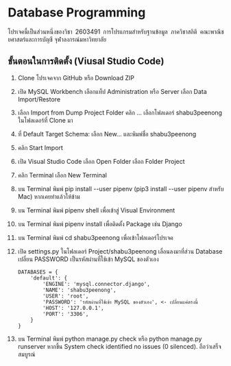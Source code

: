 # Database Programming

<p align="justify">โปรเจคนี้เป็นส่วนหนึ่งของวิชา 2603491 การโปรแกรมสำหรับฐานข้อมูล ภาควิชาสถิติ คณะพาณิชยศาสตร์และการบัญชี จุฬาลงกรณ์มหาวิทยาลัย </p>

## ขั้นตอนในการติดตั้ง (Viusal Studio Code)
1. Clone โปรเจคจาก GitHub หรือ Download ZIP
2. เปิด MySQL Workbench เลือกแท็ป Administration หรือ Server เลือก Data Import/Restore
3. เลือก Import from Dump Project Folder คลิก ... เลือกโฟลเดอร์ shabu3peenong ในโฟลเดอร์ที่ Clone มา
4. ที่ Default Target Schema: เลือก New... และพิมพ์ชื่อ shabu3peenong
5. คลิก Start Import
6. เปิด Visual Studio Code เลือก Open Folder เลือก Folder Project
7. คลิก Terminal เลือก New Terminal
8. บน Terminal พิมพ์ pip install --user pipenv (pip3 install --user pipenv สำหรับ Mac) หากเคยทำแล้วให้ข้าม
9. บน Terminal พิมพ์ pipenv shell เพื่อเข้าสู่ Visual Environment
10. บน Terminal พิมพ์ pipenv install เพื่อติดตั้ง Package เช่น Django
11. บน Terminal พิมพ์ cd shabu3peenong เพื่อเข้าโฟลเดอร์โปรเจค
12. เปิด settings.py ในโฟลเดอร์ Project/shabu3peenong เลื่อนลงมาที่ส่วน Database เปลี่ยน PASSWORD เป็นรหัสผ่านที่ใช้เข้า MySQL ของตัวเอง

        DATABASES = {
            'default': {
                'ENGINE': 'mysql.connector.django',
                'NAME': 'shabu3peenong',
                'USER': 'root',
                'PASSWORD': 'รหัสผ่านที่ใช้เข้า MySQL ของตัวเอง', <- เปลี่ยนแค่ตรงนี้
                'HOST': '127.0.0.1',
                'PORT': '3306',
            }
        }

13. บน Terminal พิมพ์ python manage.py check หรือ python manage.py runserver หากขึ้น System check identified no issues (0 silenced). ถือว่าเสร็จสมบูรณ์

